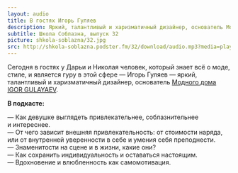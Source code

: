 ```yaml
---
layout: audio
title: В гостях Игорь Гуляев
description: Яркий, талантливый и харизматичный дизайнер, основатель Модного дома IGOR GULAYAEV.
subtitle: Школа Соблазна, выпуск 32
picture: shkola-soblazna/32.jpg
src: http://shkola-soblazna.podster.fm/32/download/audio.mp3?media=player
---
```


Сегодня в гостях у Дарьи и Николая человек, который знает всё о моде, стиле, и является гуру в этой сфере — Игорь Гуляев — яркий, талантливый и харизматичный дизайнер, основатель [Модного дома IGOR GULAYAEV](http://www.igorgulyaev.com).  

**В подкасте:**

— Как девушке выглядеть привлекательнее, соблазнительнее и интереснее.  
— От чего зависит внешняя привлекательность: от стоимости наряда, или от внутренней уверенности в себе и умения себя преподнести.  
— Знаменитости на сцене и в жизни, какие они?  
— Как сохранить индивидуальность и оставаться настоящим.  
— Вдохновение и влюбленность как самомотивация.   
